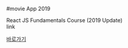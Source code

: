 #movie App 2019

React JS Fundamentals Course (2019 Update) 
</br>
link
<div>
  <a href="https://coolwindkmh.github.io/movie_app_2019/">바로가기</a>
</div>
